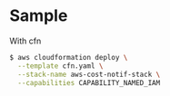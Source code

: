 # Sample

With cfn

```bash
$ aws cloudformation deploy \
  --template cfn.yaml \
  --stack-name aws-cost-notif-stack \
  --capabilities CAPABILITY_NAMED_IAM
```
